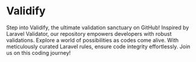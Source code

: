 # Validify
Step into Validify, the ultimate validation sanctuary on GitHub! Inspired by Laravel Validator, our repository empowers developers with robust validations. Explore a world of possibilities as codes come alive. With meticulously curated Laravel rules, ensure code integrity effortlessly. Join us on this coding journey!
